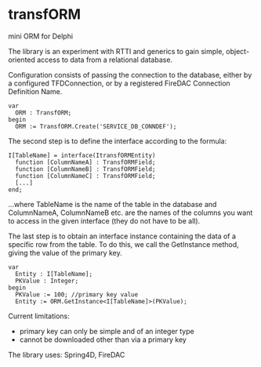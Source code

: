 # transfORM

mini ORM for Delphi

The library is an experiment with RTTI and generics to gain simple, object-oriented access to data from a relational database.

Configuration consists of passing the connection to the database, either by a configured TFDConnection, or by a registered FireDAC Connection Definition Name.

```
var
  ORM : TransfORM;
begin  
  ORM := TransfORM.Create('SERVICE_DB_CONNDEF');
```

The second step is to define the interface according to the formula:

```
I[TableName] = interface(ItransfORMEntity)  
  function [ColumnNameA] : TransfORMField;  
  function [ColumnNameB] : TransfORMField;  
  function [ColumnNameC] : TransfORMField;  
  [...]  
end;  
```

...where TableName is the name of the table in the database and ColumnNameA, ColumnNameB etc. are the names of the columns you want to access in the given interface (they do not have to be all).

The last step is to obtain an interface instance containing the data of a specific row from the table. To do this, we call the GetInstance<Inteface> method, giving the value of the primary key.

```  
var
  Entity : I[TableName];
  PKValue : Integer;
begin
  PKValue := 100; //primary key value
  Entity := ORM.GetInstance<I[TableName]>(PKValue);
```

Current limitations:
- primary key can only be simple and of an integer type
- cannot be downloaded other than via a primary key


The library uses: Spring4D, FireDAC
